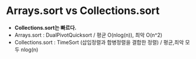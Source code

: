 # Arrays.sort vs Collections.sort

- **Collections.sort는 빠르다.**
- Arrays.sort : DualPivotQuicksort / 평균 O(nlog(n)), 최악 O(n^2)
- Collections.sort : TimeSort (삽입정렬과 합병정렬을 결합한 정렬) / 평균,최악 모두 nlog(n)
